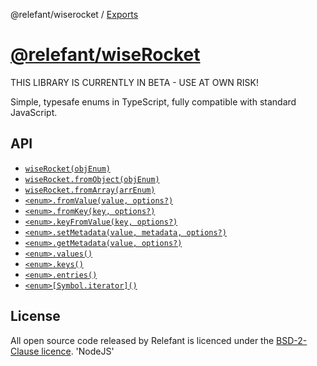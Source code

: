 @relefant/wiserocket / [Exports](modules.md)

[@relefant/wiseRocket](../README.md)
================

THIS LIBRARY IS CURRENTLY IN BETA - USE AT OWN RISK!

Simple, typesafe enums in TypeScript, fully compatible with standard JavaScript.

## API

- [`wiseRocket(objEnum)`](./interfaces/WiseRocket.md)
- [`wiseRocket.fromObject(objEnum)`](./interfaces/WiseRocket.md#fromobject)
- [`wiseRocket.fromArray(arrEnum)`](./interfaces/WiseRocket.md#fromarray)
- [`<enum>.fromValue(value, options?)`](./interfaces/EnumExtensions.md#fromvalue)
- [`<enum>.fromKey(key, options?)`](./interfaces/EnumExtensions.md#fromkey)
- [`<enum>.keyFromValue(key, options?)`](./interfaces/EnumExtensions.md#keyfromvalue)
- [`<enum>.setMetadata(value, metadata, options?)`](./interfaces/EnumExtensions.md#setmetadata)
- [`<enum>.getMetadata(value, options?)`](./interfaces/EnumExtensions.md#getmetadata)
- [`<enum>.values()`](./interfaces/EnumExtensions.md#values)
- [`<enum>.keys()`](./interfaces/EnumExtensions.md#keys)
- [`<enum>.entries()`](./interfaces/EnumExtensions.md#entries)
- [`<enum>[Symbol.iterator]()`](./interfaces/EnumExtensions.md#fromvalue)

## License

All open source code released by Relefant is licenced under the [BSD-2-Clause licence](https://opensource.org/licenses/BSD-2-Clause).
'NodeJS'
